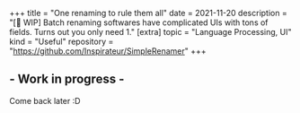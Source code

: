 +++
title = "One renaming to rule them all"
date = 2021-11-20
description = "[🚧 WIP] Batch renaming softwares have complicated UIs with tons of fields. Turns out you only need 1."
[extra]
topic = "Language Processing, UI"
kind = "Useful"
repository = "https://github.com/Inspirateur/SimpleRenamer"
+++

## - Work in progress -
Come back later :D